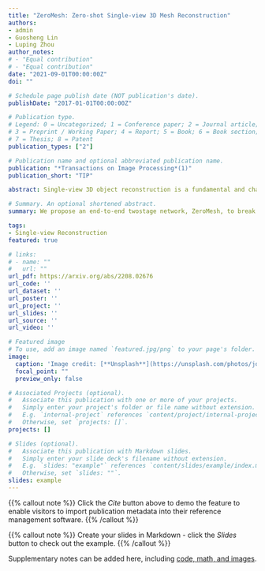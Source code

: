 ```yaml
---
title: "ZeroMesh: Zero-shot Single-view 3D Mesh Reconstruction"
authors:
- admin
- Guosheng Lin
- Luping Zhou
author_notes:
# - "Equal contribution"
# - "Equal contribution"
date: "2021-09-01T00:00:00Z"
doi: ""

# Schedule page publish date (NOT publication's date).
publishDate: "2017-01-01T00:00:00Z"

# Publication type.
# Legend: 0 = Uncategorized; 1 = Conference paper; 2 = Journal article;
# 3 = Preprint / Working Paper; 4 = Report; 5 = Book; 6 = Book section;
# 7 = Thesis; 8 = Patent
publication_types: ["2"]

# Publication name and optional abbreviated publication name.
publication: "*Transactions on Image Processing*(1)"
publication_short: "TIP"

abstract: Single-view 3D object reconstruction is a fundamental and challenging computer vision task that aims at recovering 3D shapes from single-view RGB images. Most existing deep learning based reconstruction methods are trained and evaluated on the same categories, and they cannot work well when handling objects from novel categories that are not seen during training. Focusing on this issue, this paper tackles Zero-shot Single-view 3D Mesh Reconstruction, to study the model generalization on unseen categories and encourage models to reconstruct objects literally. Specifically, we propose an end-to-end twostage network, ZeroMesh, to break the category boundaries in reconstruction. Firstly, we factorize the complicated image-tomesh mapping into two simpler mappings, i.e., image-to-point mapping and point-to-mesh mapping, while the latter is mainly a geometric problem and less dependent on object categories. Secondly, we devise a local feature sampling strategy in 2D and 3D feature spaces to capture the local geometry shared across objects to enhance model generalization. Thirdly, apart from the traditional point-to-point supervision, we introduce a multi-view silhouette loss to supervise the surface generation process, which provides additional regularization and further relieves the overfitting problem. The experimental results show that our method significantly outperforms the existing works on the ShapeNet and Pix3D under different scenarios and various metrics, especially for novel objects.

# Summary. An optional shortened abstract.
summary: We propose an end-to-end twostage network, ZeroMesh, to break the category boundaries in reconstruction. Firstly, we factorize the complicated image-tomesh mapping into two simpler mappings, i.e., image-to-point mapping and point-to-mesh mapping, while the latter is mainly a geometric problem and less dependent on object categories. Secondly, we devise a local feature sampling strategy in 2D and 3D feature spaces to capture the local geometry shared across objects to enhance model generalization. Thirdly, apart from the traditional point-to-point supervision, we introduce a multi-view silhouette loss to supervise the surface generation process, which provides additional regularization and further relieves the overfitting problem.

tags:
- Single-view Reconstruction
featured: true

# links:
# - name: ""
#   url: ""
url_pdf: https://arxiv.org/abs/2208.02676
url_code: ''
url_dataset: ''
url_poster: ''
url_project: ''
url_slides: ''
url_source: ''
url_video: ''

# Featured image
# To use, add an image named `featured.jpg/png` to your page's folder. 
image:
  caption: 'Image credit: [**Unsplash**](https://unsplash.com/photos/jdD8gXaTZsc)'
  focal_point: ""
  preview_only: false

# Associated Projects (optional).
#   Associate this publication with one or more of your projects.
#   Simply enter your project's folder or file name without extension.
#   E.g. `internal-project` references `content/project/internal-project/index.md`.
#   Otherwise, set `projects: []`.
projects: []

# Slides (optional).
#   Associate this publication with Markdown slides.
#   Simply enter your slide deck's filename without extension.
#   E.g. `slides: "example"` references `content/slides/example/index.md`.
#   Otherwise, set `slides: ""`.
slides: example
---
```


{{% callout note %}}
Click the *Cite* button above to demo the feature to enable visitors to import publication metadata into their reference management software.
{{% /callout %}}

{{% callout note %}}
Create your slides in Markdown - click the *Slides* button to check out the example.
{{% /callout %}}

Supplementary notes can be added here, including [code, math, and images](https://wowchemy.com/docs/writing-markdown-latex/).
